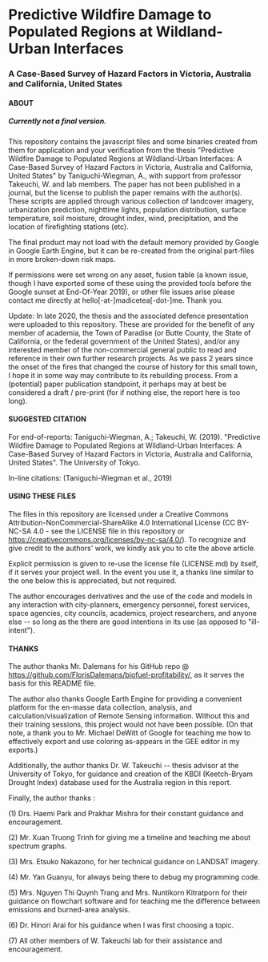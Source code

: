 # Predictive Wildfire Damage to Populated Regions at Wildland-Urban Interfaces
### A Case-Based Survey of Hazard Factors in Victoria, Australia and California, United States

#### ABOUT

##### Currently not a final version.

This repository contains the javascript files and some binaries created from them for application and your verification from the thesis "Predictive Wildfire Damage to Populated Regions at Wildland-Urban Interfaces: A Case-Based Survey of Hazard Factors in Victoria, Australia and California, United States" by Taniguchi-Wiegman, A., with support from professor Takeuchi, W. and lab members. The paper has not been published in a journal, but the license to publish the paper remains with the author(s). These scripts are applied through various collection of landcover imagery, urbanization prediction, nighttime lights, population distribution, surface temperature, soil moisture, drought index, wind, precipitation, and the location of firefighting stations (etc).

The final product may not load with the default memory provided by Google in Google Earth Engine, but it can be re-created from the original part-files in more broken-down risk maps.

If permissions were set wrong on any asset, fusion table (a known issue, though I have exported some of these using the provided tools before the Google sunset at End-Of-Year 2019), or other file issues arise please contact me directly at hello[-at-]madicetea[-dot-]me. Thank you.

Update: In late 2020, the thesis and the associated defence presentation were uploaded to this repository. These are provided for the benefit of any member of academia, the Town of Paradise (or Butte County, the State of California, or the federal government of the United States), and/or any interested member of the non-commercial general public to read and reference in their own further research projects. As we pass 2 years since the onset of the fires that changed the course of history for this small town, I hope it in some way may contribute to its rebuilding process. From a (potential) paper publication standpoint, it perhaps may at best be considered a draft / pre-print (for if nothing else, the report here is too long).

#### SUGGESTED CITATION

For end-of-reports: Taniguchi-Wiegman, A.; Takeuchi, W. (2019). "Predictive Wildfire Damage to Populated Regions at Wildland-Urban Interfaces: A Case-Based Survey of Hazard Factors in Victoria, Australia and California, United States". The University of Tokyo.

In-line citations: (Taniguchi-Wiegman et al., 2019)

#### USING THESE FILES

The files in this repository are licensed under a Creative Commons Attribution-NonCommercial-ShareAlike 4.0 International License (CC BY-NC-SA 4.0 - see the LICENSE file in this repository or https://creativecommons.org/licenses/by-nc-sa/4.0/). To recognize and give credit to the authors' work, we kindly ask you to cite the above article.

Explicit permission is given to re-use the license file (LICENSE.md) by itself, if it serves your project well. In the event you use it, a thanks line similar to the one below this is appreciated, but not required.

The author encourages derivatives and the use of the code and models in any interaction with city-planners, emergency personnel, forest services, space agencies, city councils, academics, project researchers, and anyone else -- so long as the there are good intentions in its use (as opposed to "ill-intent").

#### THANKS

The author thanks Mr. Dalemans for his GitHub repo @ https://github.com/FlorisDalemans/biofuel-profitability/, as it serves the basis for this README file.

The author also thanks Google Earth Engine for providing a convenient platform for the en-masse data collection, analysis, and calculation/visualization of Remote Sensing information. Without this and their training sessions, this project would not have been possible. (On that note, a thank you to Mr. Michael DeWitt of Google for teaching me how to effectively export and use coloring as-appears in the GEE editor in my exports.)

Additionally, the author thanks Dr. W. Takeuchi -- thesis advisor at the University of Tokyo, for guidance and creation of the KBDI (Keetch-Bryam Drought Index) database used for the Australia region in this report.

Finally, the author thanks :

(1) Drs. Haemi Park and Prakhar Mishra for their constant guidance and encouragement.

(2) Mr. Xuan Truong Trinh for giving me a timeline and teaching me about spectrum graphs.

(3) Mrs. Etsuko Nakazono, for her technical guidance on LANDSAT imagery.

(4) Mr. Yan Guanyu, for always being there to debug my programming code.

(5) Mrs. Nguyen Thi Quynh Trang and Mrs. Nuntikorn Kitratporn for their guidance on flowchart software and for teaching me the difference between emissions and burned-area analysis.

(6) Dr. Hinori Arai for his guidance when I was first choosing a topic.

(7) All other members of W. Takeuchi lab for their assistance and encouragement.
